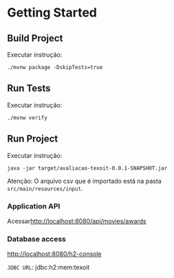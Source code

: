 # Getting Started

## Build Project

Executar instrução:

```
./mvnw package -DskipTests=true
```

## Run Tests

Executar instrução:

```
./mvnw verify
```


## Run Project

Executar instrução:

```
java -jar target/avaliacao-texoit-0.0.1-SNAPSHOT.jar
```

Atenção: O arquivo csv que é importado está na pasta `src/main/resources/input`.


### Application API

Acessar[http://localhost:8080/api/movies/awards](http://localhost:8080/api/movies/awards)

### Database access

[http://localhost:8080/h2-console](http://localhost:8080/h2-console)

`JDBC URL`: jdbc:h2:mem:texoit


